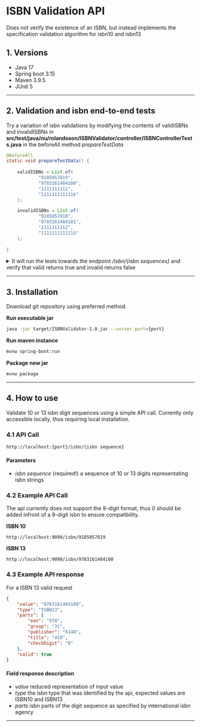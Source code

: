 # ISBN Validation API
Does not verify the existence of an ISBN, but instead implements the specification validation algorithm for isbn10 and isbn13

## 1. Versions
- Java 17
- Spring boot 3.15
- Maven 3.9.5
- JUnit 5

---

## 2. Validation and isbn end-to-end tests

Try a variation of isbn validations by modifying the contents of validISBNs and invalidISBNs in **src/test/java/nu/rolandsson/ISBNValidator/controller/ISBNControllerTests.java** in the beforeAll method *prepareTestData*
```java
@BeforeAll
static void prepareTestData() {
	
	validISBNs = List.of(
			"9185057819",
			"9783161484100",
			"1111111111",
			"1111111111116"
	);

	invalidISBNs = List.of(
			"9185057818",
			"9783161484101",
			"1111111112",
			"1111111111115"
	);
	
}
```

<details>
	<summary>It will run the tests towards the endpoint <em>/isbn/{isbn sequences}</em> and verify that valid returns true and invalid returns false</summary>

```java
@Test
void shouldReturnTrueForAllValidISBNTestData() throws Exception {
	
	for(String isbn : validISBNs) {
		this.mockMvc
			.perform(get("/isbn/" + isbn))
			.andExpect(status().isOk())
			.andExpect(jsonPath("$.valid").value(true));
	}
}

@Test
void shouldReturnFalseForAllInvalidISBNTestData() throws Exception {
	for(String isbn : invalidISBNs) {
		this.mockMvc
			.perform(get("/isbn/" + isbn))
			.andExpect(status().isOk())
			.andExpect(jsonPath("$.valid").value(false));
	}
}
```

</details>

---

## 3. Installation

Download git repository using preferred method.

**Run executable jar**
```bash
java -jar target/ISBNValidator-1.0.jar --server.port={port}
```

**Run maven instance**
```bash
mvnw spring-boot:run
```

**Package new jar**
```bash
mvnw package
```

---

## 4. How to use
	
Validate 10 or 13 isbn digit sequences using a simple API call. Currently only accessible locally, thus requiring local installation.


### 4.1 API Call
	
```note
http://localhost:{port}/isbn/{isbn sequence}
```

#### Parameters
- *isbn sequence* (required!) a sequence of 10 or 13 digits representating isbn strings

### 4.2 Example API Call
The api currently does not support the 9-digit format, thus 0 should be added infront of a 9-digit isbn to ensure compatibility.

**ISBN 10**
```note
http://localhost:9090/isbn/9185057819
```

**ISBN 13**
```note
http://localhost:9090/isbn/9783161484100
```

### 4.3 Example API response
For a ISBN 13 valid request
```json
{
	"value": "9783161484100",
	"type": "ISBN13",
	"parts": {
		"ean": "978",
		"group": "31",
		"publisher": "6148",
		"title": "410",
		"checkDigit": "0"
	},
	"valid": true
}
```

#### Field response description
- *value* reduced representation of input value
- *type* the isbn type that was identified by the api, expected values are ISBN10 and ISBN13
- *parts* isbn parts of the digit sequence as specified by international isbn agency


---

